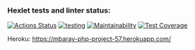 ### Hexlet tests and linter status:
[![Actions Status](https://github.com/mbaray/php-project-57/workflows/hexlet-check/badge.svg)](https://github.com/mbaray/php-project-57/actions)
[![testing](https://github.com/mbaray/php-project-57/actions/workflows/testing.yml/badge.svg)](https://github.com/mbaray/php-project-57/actions/workflows/testing.yml)
[![Maintainability](https://api.codeclimate.com/v1/badges/1bfbf8d1660e647ce267/maintainability)](https://codeclimate.com/github/mbaray/php-project-57/maintainability)
[![Test Coverage](https://api.codeclimate.com/v1/badges/1bfbf8d1660e647ce267/test_coverage)](https://codeclimate.com/github/mbaray/php-project-57/test_coverage)

Heroku: https://mbaray-php-project-57.herokuapp.com/

